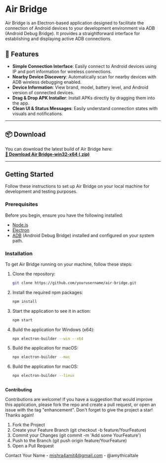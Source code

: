 # Air Bridge

Air Bridge is an Electron-based application designed to facilitate the connection of Android devices to your development environment via ADB (Android Debug Bridge). It provides a straightforward interface for establishing and displaying active ADB connections.

## 🚀 Features

- **Simple Connection Interface**: Easily connect to Android devices using IP and port information for wireless connections.
- **Nearby Device Discovery**: Automatically scan for nearby devices with ADB wireless debugging enabled.
- **Device Information**: View brand, model, battery level, and Android version of connected devices.
- **Drag & Drop APK Installer**: Install APKs directly by dragging them into the app.
- **Clean UI & Status Messages**: Easily understand connection states with visuals and notifications.

---

## 📦 Download

You can download the latest build of Air Bridge here:  
**[🔗 Download Air Bridge-win32-x64 (.zip)](https://drive.google.com/drive/folders/1oMVshakE5I6nLdh0dR35FrrKZQNlQEFw?usp=sharing)**

---


## Getting Started

Follow these instructions to set up Air Bridge on your local machine for development and testing purposes.

### Prerequisites

Before you begin, ensure you have the following installed:
- [Node.js](https://nodejs.org/en/download/)
- [Electron](https://electronjs.org/)
- [ADB](https://developer.android.com/studio/releases/platform-tools) (Android Debug Bridge) installed and configured on your system path.

### Installation

To get Air Bridge running on your machine, follow these steps:

1. Clone the repository:
   ```sh
   git clone https://github.com/yourusername/air-bridge.git

2. Install the required npm packages:
   ```sh
   npm install

3. Start the application to see it in action:
   ```sh
   npm start

4. Build the application for  Windows (x64):
   ```sh
   npx electron-builder --win --x64

5. Build the application for macOS:
   ```sh
   npx electron-builder --mac

5. Build the application for macOS:
   ```sh
   npx electron-builder --linux
  
**Contributing**

Contributions are welcome! If you have a suggestion that would improve this application, please fork the repo and create a pull request, or open an issue with the tag "enhancement". Don't forget to give the project a star! Thanks again!

1. Fork the Project
2. Create your Feature Branch (git checkout -b feature/YourFeature)
3. Commit your Changes (git commit -m 'Add some YourFeature')
4. Push to the Branch (git push origin feature/YourFeature)
5. Open a Pull Request


Contact
Your Name - mishra4amit4@gmail.com - @amythicaltale
